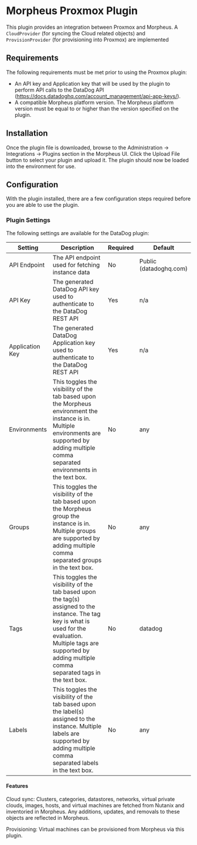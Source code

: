 # Morpheus Proxmox Plugin

This plugin provides an integration between Proxmox and Morpheus. A `CloudProvider` (for syncing the Cloud related objects) and `ProvisionProvider` (for provisioning into Proxmox) are implemented  

## Requirements

The following requirements must be met prior to using the Proxmox plugin:

* An API key and Application key that will be used by the plugin to perform API calls to the DataDog API (https://docs.datadoghq.com/account_management/api-app-keys/).
* A compatible Morpheus platform version. The Morpheus platform version must be equal to or higher than the version specified on the plugin.

## Installation

Once the plugin file is downloaded, browse to the Administration -> Integrations -> Plugins section in the Morpheus UI. Click the Upload File button to select your plugin and upload it. The plugin should now be loaded into the environment for use.

## Configuration

With the plugin installed, there are a few configuration steps required before you are able to use the plugin. 

### Plugin Settings

The following settings are available for the DataDog plugin:

|Setting|Description|Required|Default|
|---|---|---|---|
| API Endpoint | The API endpoint used for fetching instance data | No | Public (datadoghq.com) |
| API Key |The generated DataDog API key used to authenticate to the DataDog REST API |  Yes |n/a |
| Application Key | The generated DataDog Application key used to authenticate to the DataDog REST API | Yes |n/a |
| Environments | This toggles the visibility of the tab based upon the Morpheus environment the instance is in. Multiple environments are supported by adding multiple comma separated environments in the text box.| No| any|
| Groups | This toggles the visibility of the tab based upon the Morpheus group the instance is in. Multiple groups are supported by adding multiple comma separated groups in the text box.| No|any |
| Tags | This toggles the visibility of the tab based upon the tag(s) assigned to the instance. The tag key is what is used for the evaluation. Multiple tags are supported by adding multiple comma separated tags in the text box.|No| datadog |
| Labels | This toggles the visibility of the tab based upon the label(s) assigned to the instance. Multiple labels are supported by adding multiple comma separated labels in the text box.|No| any |

#### Features
Cloud sync: Clusters, categories, datastores, networks, virtual private clouds, images, hosts, and virtual machines are fetched from Nutanix and inventoried in Morpheus. Any additions, updates, and removals to these objects are reflected in Morpheus.

Provisioning: Virtual machines can be provisioned from Morpheus via this plugin.
